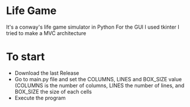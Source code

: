 # Life Game
It's a conway's life game simulator in Python
For the GUI I used tkinter
I tried to make a MVC architecture

# To start
- Download the last Release
- Go to main.py file and set the COLUMNS, LINES and BOX_SIZE value
  (COLUMNS is the number of columns, LINES the number of lines, and BOX_SIZE the size of each cells
- Execute the program
